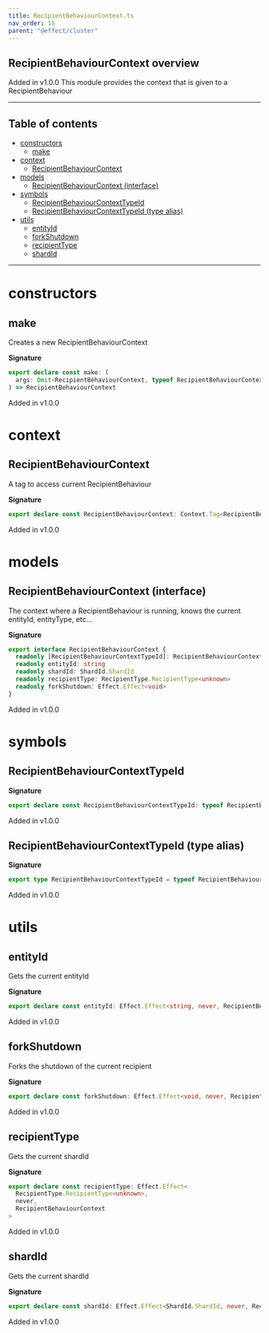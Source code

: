 ```yaml
---
title: RecipientBehaviourContext.ts
nav_order: 15
parent: "@effect/cluster"
---
```


## RecipientBehaviourContext overview

Added in v1.0.0
This module provides the context that is given to a RecipientBehaviour

---

<h2 class="text-delta">Table of contents</h2>

- [constructors](#constructors)
  - [make](#make)
- [context](#context)
  - [RecipientBehaviourContext](#recipientbehaviourcontext)
- [models](#models)
  - [RecipientBehaviourContext (interface)](#recipientbehaviourcontext-interface)
- [symbols](#symbols)
  - [RecipientBehaviourContextTypeId](#recipientbehaviourcontexttypeid)
  - [RecipientBehaviourContextTypeId (type alias)](#recipientbehaviourcontexttypeid-type-alias)
- [utils](#utils)
  - [entityId](#entityid)
  - [forkShutdown](#forkshutdown)
  - [recipientType](#recipienttype)
  - [shardId](#shardid)

---

# constructors

## make

Creates a new RecipientBehaviourContext

**Signature**

```ts
export declare const make: (
  args: Omit<RecipientBehaviourContext, typeof RecipientBehaviourContextTypeId>
) => RecipientBehaviourContext
```

Added in v1.0.0

# context

## RecipientBehaviourContext

A tag to access current RecipientBehaviour

**Signature**

```ts
export declare const RecipientBehaviourContext: Context.Tag<RecipientBehaviourContext, RecipientBehaviourContext>
```

Added in v1.0.0

# models

## RecipientBehaviourContext (interface)

The context where a RecipientBehaviour is running, knows the current entityId, entityType, etc...

**Signature**

```ts
export interface RecipientBehaviourContext {
  readonly [RecipientBehaviourContextTypeId]: RecipientBehaviourContextTypeId
  readonly entityId: string
  readonly shardId: ShardId.ShardId
  readonly recipientType: RecipientType.RecipientType<unknown>
  readonly forkShutdown: Effect.Effect<void>
}
```

Added in v1.0.0

# symbols

## RecipientBehaviourContextTypeId

**Signature**

```ts
export declare const RecipientBehaviourContextTypeId: typeof RecipientBehaviourContextTypeId
```

Added in v1.0.0

## RecipientBehaviourContextTypeId (type alias)

**Signature**

```ts
export type RecipientBehaviourContextTypeId = typeof RecipientBehaviourContextTypeId
```

Added in v1.0.0

# utils

## entityId

Gets the current entityId

**Signature**

```ts
export declare const entityId: Effect.Effect<string, never, RecipientBehaviourContext>
```

Added in v1.0.0

## forkShutdown

Forks the shutdown of the current recipient

**Signature**

```ts
export declare const forkShutdown: Effect.Effect<void, never, RecipientBehaviourContext>
```

Added in v1.0.0

## recipientType

Gets the current shardId

**Signature**

```ts
export declare const recipientType: Effect.Effect<
  RecipientType.RecipientType<unknown>,
  never,
  RecipientBehaviourContext
>
```

Added in v1.0.0

## shardId

Gets the current shardId

**Signature**

```ts
export declare const shardId: Effect.Effect<ShardId.ShardId, never, RecipientBehaviourContext>
```

Added in v1.0.0
